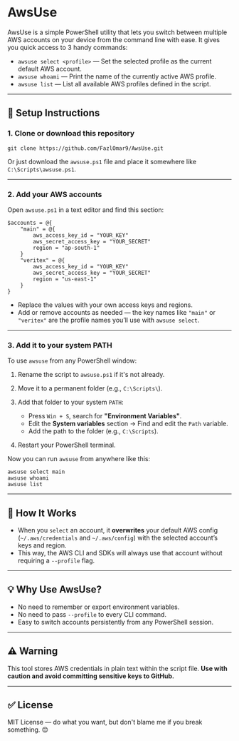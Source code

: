 # AwsUse

AwsUse is a simple PowerShell utility that lets you switch between multiple AWS accounts on your device from the command line with ease.
It gives you quick access to 3 handy commands:

* `awsuse select <profile>` — Set the selected profile as the current default AWS account.
* `awsuse whoami` — Print the name of the currently active AWS profile.
* `awsuse list` — List all available AWS profiles defined in the script.

---

## 🔧 Setup Instructions

### 1. Clone or download this repository

```
git clone https://github.com/FazlOmar9/AwsUse.git
```

Or just download the `awsuse.ps1` file and place it somewhere like `C:\Scripts\awsuse.ps1`.

---

### 2. Add your AWS accounts

Open `awsuse.ps1` in a text editor and find this section:

```
$accounts = @{
    "main" = @{
        aws_access_key_id = "YOUR_KEY"
        aws_secret_access_key = "YOUR_SECRET"
        region = "ap-south-1"
    }
    "veritex" = @{
        aws_access_key_id = "YOUR_KEY"
        aws_secret_access_key = "YOUR_SECRET"
        region = "us-east-1"
    }
}
```

* Replace the values with your own access keys and regions.
* Add or remove accounts as needed — the key names like `"main"` or `"veritex"` are the profile names you’ll use with `awsuse select`.

---

### 3. Add it to your system PATH

To use `awsuse` from any PowerShell window:

1. Rename the script to `awsuse.ps1` if it's not already.
2. Move it to a permanent folder (e.g., `C:\Scripts\`).
3. Add that folder to your system `PATH`:

   * Press `Win + S`, search for **"Environment Variables"**.
   * Edit the **System variables** section → Find and edit the `Path` variable.
   * Add the path to the folder (e.g., `C:\Scripts`).
4. Restart your PowerShell terminal.

Now you can run `awsuse` from anywhere like this:

```
awsuse select main
awsuse whoami
awsuse list
```

---

## 📁 How It Works

* When you `select` an account, it **overwrites** your default AWS config (`~/.aws/credentials` and `~/.aws/config`) with the selected account’s keys and region.
* This way, the AWS CLI and SDKs will always use that account without requiring a `--profile` flag.

---

## 💡 Why Use AwsUse?

* No need to remember or export environment variables.
* No need to pass `--profile` to every CLI command.
* Easy to switch accounts persistently from any PowerShell session.

---

## ⚠️ Warning

This tool stores AWS credentials in plain text within the script file.
**Use with caution and avoid committing sensitive keys to GitHub.**

---

## ✅ License

MIT License — do what you want, but don't blame me if you break something. 😊
